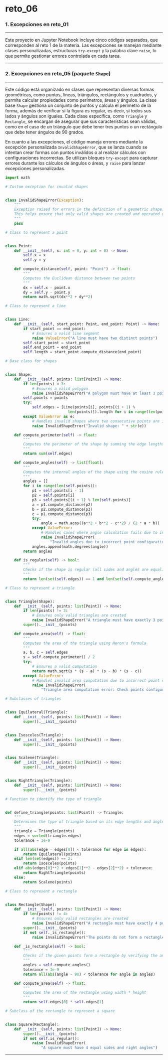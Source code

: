 # reto_06

### 1. Excepciones en reto_01
***
Este proyecto en Jupyter Notebook incluye cinco códigos separados, que corresponden al reto 1 de la materia. Las excepciones se manejan mediante clases personalizadas, estructuras `try-except` y la palabra clave `raise`, lo que permite gestionar errores controlada en cada tarea.
***

### 2. Excepciones en reto_05 (paquete `Shape`)
***
Este código está organizado en clases que representan diversas formas geométricas, como puntos, líneas, triángulos, rectángulos y cuadrados, y permite calcular propiedades como perímetros, áreas y ángulos. La clase base `Shape` gestiona un conjunto de puntos y calcula el perímetro de la forma, además de verificar si la figura es regular, es decir, si todos sus lados y ángulos son iguales. Cada clase específica, como `Triangle` y `Rectangle`, se encargan de asegurar que sus características sean válidas, como en el caso de un triángulo que debe tener tres puntos o un rectángulo que debe tener ángulos de 90 grados.

En cuanto a las excepciones, el código maneja errores mediante la excepción personalizada `InvalidShapeError`, que se lanza cuando se intentan crear formas con puntos inválidos o al realizar cálculos con configuraciones incorrectas. Se utilizan bloques `try-except` para capturar errores durante los cálculos de ángulos o áreas, y `raise` para lanzar excepciones personalizadas.


``` python
import math

# Custom exception for invalid shapes


class InvalidShapeError(Exception):
    """
    Exception raised for errors in the definition of a geometric shape.
    This helps ensure that only valid shapes are created and operated upon.
    """
    pass

# Class to represent a point


class Point:
    def __init__(self, x: int = 0, y: int = 0) -> None:
        self.x = x
        self.y = y

    def compute_distance(self, point: "Point") -> float:
        """
        Computes the Euclidean distance between two points
        """
        dx = self.x - point.x
        dy = self.y - point.y
        return math.sqrt(dx**2 + dy**2)

# Class to represent a line


class Line:
    def __init__(self, start_point: Point, end_point: Point) -> None:
        if start_point == end_point:
            # Ensures a valid line segment
            raise ValueError("A line must have two distinct points")
        self.start_point = start_point
        self.end_point = end_point
        self.length = start_point.compute_distance(end_point)

# Base class for shapes


class Shape:
    def __init__(self, points: list[Point]) -> None:
        if len(points) < 3:
            # Ensures a valid polygon
            raise InvalidShapeError("A polygon must have at least 3 points")
        self.points = points
        try:
            self.edges = [Line(points[i], points[(i + 1) %
                            len(points)]).length for i in range(len(points))]
        except ValueError as e:
            # Handles invalid shapes where two consecutive points are identical
            raise InvalidShapeError("Invalid shape: " + str(e))

    def compute_perimeter(self) -> float:
        """
        Computes the perimeter of the shape by summing the edge lengths
        """
        return sum(self.edges)

    def compute_angles(self) -> list[float]:
        """
        Computes the internal angles of the shape using the cosine rule
        """
        angles = []
        for i in range(len(self.points)):
            p1 = self.points[i - 1]
            p2 = self.points[i]
            p3 = self.points[(i + 1) % len(self.points)]
            a = p1.compute_distance(p2)
            b = p2.compute_distance(p3)
            c = p1.compute_distance(p3)
            try:
                angle = math.acos((a**2 + b**2 - c**2) / (2 * a * b))
            except ValueError:
                # Handles cases where angle calculation fails due to invalid point placement
                raise InvalidShapeError(
                    "Invalid angles due to incorrect point configuration")
            angles.append(math.degrees(angle))
        return angles

    def is_regular(self) -> bool:
        """
        Checks if the shape is regular (all sides and angles are equal)
        """
        return len(set(self.edges)) == 1 and len(set(self.compute_angles())) == 1

# Class to represent a triangle


class Triangle(Shape):
    def __init__(self, points: list[Point]) -> None:
        if len(points) != 3:
            # Ensures only valid triangles are created
            raise InvalidShapeError("A triangle must have exactly 3 points")
        super().__init__(points)

    def compute_area(self) -> float:
        """
        Computes the area of the triangle using Heron's formula
        """
        a, b, c = self.edges
        s = self.compute_perimeter() / 2
        try:
            # Ensures a valid computation
            return math.sqrt(s * (s - a) * (s - b) * (s - c))
        except ValueError:
            # Handles invalid area computation due to incorrect point configurations
            raise InvalidShapeError(
                "Triangle area computation error: Check points configuration")

# Subclasses of triangles


class Equilateral(Triangle):
    def __init__(self, points: list[Point]) -> None:
        super().__init__(points)


class Isosceles(Triangle):
    def __init__(self, points: list[Point]) -> None:
        super().__init__(points)


class Scalene(Triangle):
    def __init__(self, points: list[Point]) -> None:
        super().__init__(points)


class RightTriangle(Triangle):
    def __init__(self, points: list[Point]) -> None:
        super().__init__(points)

# Function to identify the type of triangle


def define_triangle(points: list[Point]) -> Triangle:
    """
    Determines the type of triangle based on its edge lengths and angles
    """
    triangle = Triangle(points)
    edges = sorted(triangle.edges)
    tolerance = 1e-9

    if all(abs(edge - edges[0]) < tolerance for edge in edges):
        return Equilateral(points)
    elif len(set(edges)) == 2:
        return Isosceles(points)
    elif abs(edges[0]**2 + edges[1]**2 - edges[2]**2) < tolerance:
        return RightTriangle(points)
    else:
        return Scalene(points)

# Class to represent a rectangle


class Rectangle(Shape):
    def __init__(self, points: list[Point]) -> None:
        if len(points) != 4:
            # Ensures only valid rectangles are created
            raise InvalidShapeError("A rectangle must have exactly 4 points")
        super().__init__(points)
        if not self._is_rectangle():
            raise InvalidShapeError("The points do not form a rectangle")

    def _is_rectangle(self) -> bool:
        """
        Checks if the given points form a rectangle by verifying the angles
        """
        angles = self.compute_angles()
        tolerance = 1e-9
        return all(abs(angle - 90) < tolerance for angle in angles)

    def compute_area(self) -> float:
        """
        Computes the area of the rectangle using width * height
        """
        return self.edges[0] * self.edges[1]

# Subclass of the rectangle to represent a square


class Square(Rectangle):
    def __init__(self, points: list[Point]) -> None:
        super().__init__(points)
        if not self.is_regular():
            raise InvalidShapeError(
                "A square must have 4 equal sides and right angles")

```
***
